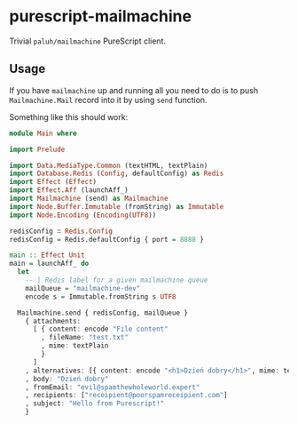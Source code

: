 # purescript-mailmachine

Trivial `paluh/mailmachine` PureScript client.

## Usage

If you have `mailmachine` up and running all you need to do is to push `Mailmachine.Mail` record into it by using `send` function.

Something like this should work:

```purescript
module Main where

import Prelude

import Data.MediaType.Common (textHTML, textPlain)
import Database.Redis (Config, defaultConfig) as Redis
import Effect (Effect)
import Effect.Aff (launchAff_)
import Mailmachine (send) as Mailmachine
import Node.Buffer.Immutable (fromString) as Immutable
import Node.Encoding (Encoding(UTF8))

redisConfig ∷ Redis.Config
redisConfig = Redis.defaultConfig { port = 8888 }

main :: Effect Unit
main = launchAff_ do
  let
    -- | Redis label for a given mailmachine queue
    mailQueue = "mailmachine-dev"
    encode s = Immutable.fromString s UTF8

  Mailmachine.send { redisConfig, mailQueue }
    { attachments:
      [ { content: encode "File content"
        , fileName: "test.txt"
        , mime: textPlain
        }
      ]
    , alternatives: [{ content: encode "<h1>Dzień dobry</h1>", mime: textHTML }]
    , body: "Dzień dobry"
    , fromEmail: "evil@spamthewholeworld.expert"
    , recipients: ["receipient@poorspamreceipient.com"]
    , subject: "Hello from Purescript!"
    }
```
